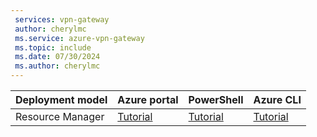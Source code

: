 ```yaml
---
 services: vpn-gateway
 author: cherylmc
 ms.service: azure-vpn-gateway
 ms.topic: include
 ms.date: 07/30/2024
 ms.author: cherylmc
---
```

|Deployment model| Azure portal | PowerShell| Azure CLI |
| --- | --- | --- |---|
| Resource Manager |[Tutorial](../articles/vpn-gateway/tutorial-site-to-site-portal.md) |[Tutorial](../articles/vpn-gateway/vpn-gateway-create-site-to-site-rm-powershell.md) | [Tutorial](../articles/vpn-gateway/vpn-gateway-howto-site-to-site-resource-manager-cli.md) |